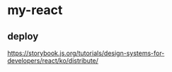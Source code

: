 # my-react

## deploy

<https://storybook.js.org/tutorials/design-systems-for-developers/react/ko/distribute/>
